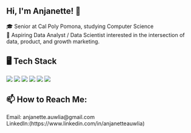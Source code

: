 ## Hi, I'm Anjanette! 👋

🎓 Senior at Cal Poly Pomona, studying Computer Science
<br>
🌱 Aspiring Data Analyst / Data Scientist interested in the intersection of data, product, and growth marketing.
<br>
<h2>🖥️ Tech Stack</h2>
<img src="https://img.shields.io/badge/Python-FFD43B?style=for-the-badge&logo=python&logoColor=blue" />
<img src="https://img.shields.io/badge/C%2B%2B-00599C?style=for-the-badge&logo=c%2B%2B&logoColor=white" />
<img src="https://img.shields.io/badge/Pandas-2C2D72?style=for-the-badge&logo=pandas&logoColor=white" />
<img src="https://img.shields.io/badge/Numpy-777BB4?style=for-the-badge&logo=numpy&logoColor=white" />
<img src="https://img.shields.io/badge/Microsoft_Excel-217346?style=for-the-badge&logo=microsoft-excel&logoColor=white" />
<img src="https://img.shields.io/badge/Tableau-E97627?style=for-the-badge&logo=Tableau&logoColor=white" />

<h2>📫 How to Reach Me:</h2>
Email: anjanette.auwlia@gmail.com<br>
LinkedIn:(https://www.linkedin.com/in/anjanetteauwlia)
